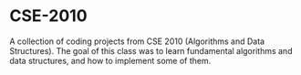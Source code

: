 # CSE-2010
A collection of coding projects from CSE 2010 (Algorithms and Data Structures). The goal of this class was to learn fundamental algorithms and data structures, and how to implement some of them.
